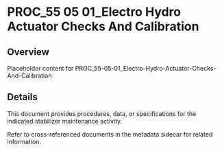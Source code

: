 # PROC_55 05 01_Electro Hydro Actuator Checks And Calibration

## Overview
Placeholder content for PROC_55-05-01_Electro-Hydro-Actuator-Checks-And-Calibration

## Details
This document provides procedures, data, or specifications for the indicated stabilizer maintenance activity.

Refer to cross-referenced documents in the metadata sidecar for related information.
